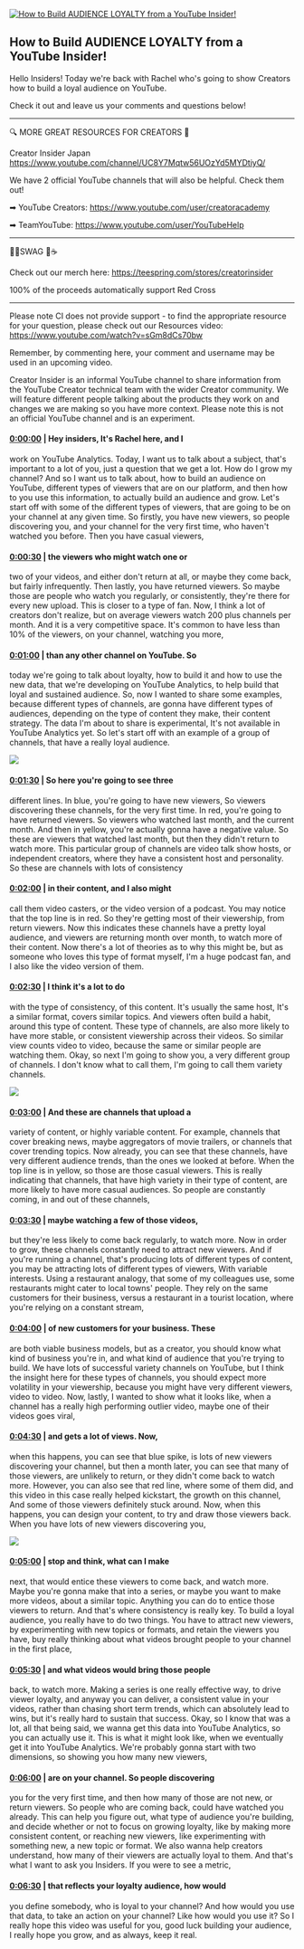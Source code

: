 [![How to Build AUDIENCE LOYALTY from a YouTube Insider!](https://i.ytimg.com/vi/l-Nk3uv6SW0/maxresdefault.jpg)](https://www.youtube.com/watch?v=l-Nk3uv6SW0)

## How to Build AUDIENCE LOYALTY from a YouTube Insider!

Hello Insiders! Today we're back with Rachel who's going to show Creators how to build a loyal audience on YouTube.



Check it out and leave us your comments and questions below!



-------------------------------------------



🔍 MORE GREAT RESOURCES FOR CREATORS 🔎



Creator Insider Japan https://www.youtube.com/channel/UC8Y7Mqtw56UOzYd5MYDtiyQ/



We have 2 official YouTube channels that will also be helpful. Check them out! 



➡ YouTube Creators: https://www.youtube.com/user/creatoracademy



➡ TeamYouTube: https://www.youtube.com/user/YouTubeHelp



-------------------------------------------



👕👚SWAG 🎽☕



Check out our merch here: https://teespring.com/stores/creatorinsider



100% of the proceeds automatically support Red Cross



-------------------------------------------

Please note CI does not provide support - to find the appropriate resource for your question, please check out our Resources video: https://www.youtube.com/watch?v=sGm8dCs70bw



Remember, by commenting here, your comment and username may be used in an upcoming video.



Creator Insider is an informal YouTube channel to share information from the YouTube Creator technical team with the wider Creator community. We will feature different people talking about the products they work on and changes we are making so you have more context. Please note this is not an official YouTube channel and is an experiment.



#### [0:00:00](https://www.youtube.com/watch?v=l-Nk3uv6SW0&t=0) |  Hey insiders, It's Rachel here, and I

work on YouTube Analytics. Today, I want us to talk about a subject, that's important to a lot of you, just a question that we get a lot. How do I grow my channel? And so I want us to talk about, how to build an audience on YouTube, different types of viewers that are on our platform, and then how to you use this information, to actually build an audience and grow. Let's start off with some of the different types of viewers, that are going to be on your channel at any given time. So firstly, you have new viewers, so people discovering you, and your channel for the very first time, who haven't watched you before. Then you have casual viewers,  

#### [0:00:30](https://www.youtube.com/watch?v=l-Nk3uv6SW0&t=30) |  the viewers who might watch one or

two of your videos, and either don't return at all, or maybe they come back, but fairly infrequently. Then lastly, you have returned viewers. So maybe those are people who watch you regularly, or consistently, they're there for every new upload. This is closer to a type of fan. Now, I think a lot of creators don't realize, but on average viewers watch 200 plus channels per month. And it is a very competitive space. It's common to have less than 10% of the viewers, on your channel, watching you more,  

#### [0:01:00](https://www.youtube.com/watch?v=l-Nk3uv6SW0&t=60) |  than any other channel on YouTube. So

today we're going to talk about loyalty, how to build it and how to use the new data, that we're developing on YouTube Analytics, to help build that loyal and sustained audience. So, now I wanted to share some examples, because different types of channels, are gonna have different types of audiences, depending on the type of content they make, their content strategy. The data I'm about to share is experimental, It's not available in YouTube Analytics yet. So let's start off with an example of a group of channels, that have a really loyal audience.  

![](https://i.ytimg.com/vi/l-Nk3uv6SW0/maxres1.jpg)



#### [0:01:30](https://www.youtube.com/watch?v=l-Nk3uv6SW0&t=90) |  So here you're going to see three

different lines. In blue, you're going to have new viewers, So viewers discovering these channels, for the very first time. In red, you're going to have returned viewers. So viewers who watched last month, and the current month. And then in yellow, you're actually gonna have a negative value. So these are viewers that watched last month, but then they didn't return to watch more. This particular group of channels are video talk show hosts, or independent creators, where they have a consistent host and personality. So these are channels with lots of consistency  

#### [0:02:00](https://www.youtube.com/watch?v=l-Nk3uv6SW0&t=120) |  in their content, and I also might

call them video casters, or the video version of a podcast. You may notice that the top line is in red. So they're getting most of their viewership, from return viewers. Now this indicates these channels have a pretty loyal audience, and viewers are returning month over month, to watch more of their content. Now there's a lot of theories as to why this might be, but as someone who loves this type of format myself, I'm a huge podcast fan, and I also like the video version of them.  

#### [0:02:30](https://www.youtube.com/watch?v=l-Nk3uv6SW0&t=150) |  I think it's a lot to do

with the type of consistency, of this content. It's usually the same host, It's a similar format, covers similar topics. And viewers often build a habit, around this type of content. These type of channels, are also more likely to have more stable, or consistent viewership across their videos. So similar view counts video to video, because the same or similar people are watching them. Okay, so next I'm going to show you, a very different group of channels. I don't know what to call them, I'm going to call them variety channels.  

![](https://i.ytimg.com/vi/l-Nk3uv6SW0/maxres2.jpg)



#### [0:03:00](https://www.youtube.com/watch?v=l-Nk3uv6SW0&t=180) |  And these are channels that upload a

variety of content, or highly variable content. For example, channels that cover breaking news, maybe aggregators of movie trailers, or channels that cover trending topics. Now already, you can see that these channels, have very different audience trends, than the ones we looked at before. When the top line is in yellow, so those are those casual viewers. This is really indicating that channels, that have high variety in their type of content, are more likely to have more casual audiences. So people are constantly coming, in and out of these channels,  

#### [0:03:30](https://www.youtube.com/watch?v=l-Nk3uv6SW0&t=210) |  maybe watching a few of those videos,

but they're less likely to come back regularly, to watch more. Now in order to grow, these channels constantly need to attract new viewers. And if you're running a channel, that's producing lots of different types of content, you may be attracting lots of different types of viewers, With variable interests. Using a restaurant analogy, that some of my colleagues use, some restaurants might cater to local towns' people. They rely on the same customers for their business, versus a restaurant in a tourist location, where you're relying on a constant stream,  

#### [0:04:00](https://www.youtube.com/watch?v=l-Nk3uv6SW0&t=240) |  of new customers for your business. These

are both viable business models, but as a creator, you should know what kind of business you're in, and what kind of audience that you're trying to build. We have lots of successful variety channels on YouTube, but I think the insight here for these types of channels, you should expect more volatility in your viewership, because you might have very different viewers, video to video. Now, lastly, I wanted to show what it looks like, when a channel has a really high performing outlier video, maybe one of their videos goes viral,  

#### [0:04:30](https://www.youtube.com/watch?v=l-Nk3uv6SW0&t=270) |  and gets a lot of views. Now,

when this happens, you can see that blue spike, is lots of new viewers discovering your channel, but then a month later, you can see that many of those viewers, are unlikely to return, or they didn't come back to watch more. However, you can also see that red line, where some of them did, and this video in this case really helped kickstart, the growth on this channel, And some of those viewers definitely stuck around. Now, when this happens, you can design your content, to try and draw those viewers back. When you have lots of new viewers discovering you,  

![](https://i.ytimg.com/vi/l-Nk3uv6SW0/maxres3.jpg)



#### [0:05:00](https://www.youtube.com/watch?v=l-Nk3uv6SW0&t=300) |  stop and think, what can I make

next, that would entice these viewers to come back, and watch more. Maybe you're gonna make that into a series, or maybe you want to make more videos, about a similar topic. Anything you can do to entice those viewers to return. And that's where consistency is really key. To build a loyal audience, you really have to do two things. You have to attract new viewers, by experimenting with new topics or formats, and retain the viewers you have, buy really thinking about what videos brought people to your channel in the first place,  

#### [0:05:30](https://www.youtube.com/watch?v=l-Nk3uv6SW0&t=330) |  and what videos would bring those people

back, to watch more. Making a series is one really effective way, to drive viewer loyalty, and anyway you can deliver, a consistent value in your videos, rather than chasing short term trends, which can absolutely lead to wins, but it's really hard to sustain that success. Okay, so I know that was a lot, all that being said, we wanna get this data into YouTube Analytics, so you can actually use it. This is what it might look like, when we eventually get it into YouTube Analytics. We're probably gonna start with two dimensions, so showing you how many new viewers,  

#### [0:06:00](https://www.youtube.com/watch?v=l-Nk3uv6SW0&t=360) |  are on your channel. So people discovering

you for the very first time, and then how many of those are not new, or return viewers. So people who are coming back, could have watched you already. This can help you figure out, what type of audience you're building, and decide whether or not to focus on growing loyalty, like by making more consistent content, or reaching new viewers, like experimenting with something new, a new topic or format. We also wanna help creators understand, how many of their viewers are actually loyal to them. And that's what I want to ask you Insiders. If you were to see a metric,  

#### [0:06:30](https://www.youtube.com/watch?v=l-Nk3uv6SW0&t=390) |  that reflects your loyalty audience, how would

you define somebody, who is loyal to your channel? And how would you use that data, to take an action on your channel? Like how would you use it? So I really hope this video was useful for you, good luck building your audience, I really hope you grow, and as always, keep it real.  